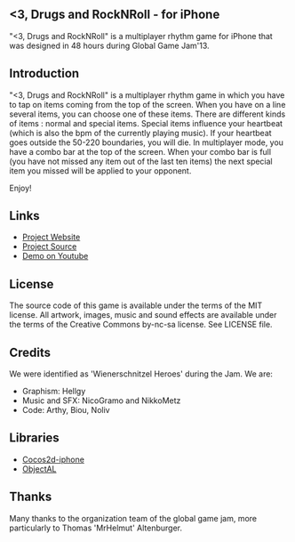 <3, Drugs and RockNRoll - for iPhone
------------------------------------

"<3, Drugs and RockNRoll" is a multiplayer rhythm game for iPhone that was designed in 48 hours during Global Game Jam'13.

Introduction
------------
"<3, Drugs and RockNRoll" is a multiplayer rhythm game in which you have to tap on items coming from the top of the screen. When you have on a line several items, you can choose one of these items. There are different kinds of items : normal and special items. Special items influence your heartbeat (which is also the bpm of the currently playing music). If your heartbeat goes outside the 50-220 boundaries, you will die.
In multiplayer mode, you have a combo bar at the top of the screen. When your combo bar is full (you have not missed any item out of the last ten items) the next special item you  missed will be applied to your opponent.

Enjoy!

Links
-----

* [Project Website](http://globalgamejam.org/2013-6)
* [Project Source](https://github.com/biou/DrugsNRock)
* [Demo on Youtube]()


License
-------
The source code of this game is available under the terms of the MIT license. 
All artwork, images, music and sound effects are available under the terms of the Creative Commons by-nc-sa license. 
See LICENSE file.

Credits
-------

We were identified as 'Wienerschnitzel Heroes' during the Jam.
We are:

* Graphism: Hellgy
* Music and SFX: NicoGramo and NikkoMetz
* Code: Arthy, Biou, Noliv

Libraries
---------

* [Cocos2d-iphone](http://www.cocos2d-iphone.org/)
* [ObjectAL](http://kstenerud.github.com/ObjectAL-for-iPhone/)

Thanks
------

Many thanks to the organization team of the global game jam, more particularly to Thomas 'MrHelmut' Altenburger.
